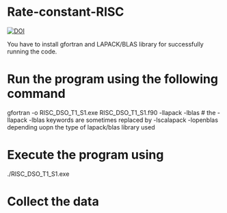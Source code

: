 # Rate-constant-RISC
[![DOI](https://zenodo.org/badge/521151656.svg)](https://zenodo.org/badge/latestdoi/521151656)

You have to install gfortran and LAPACK/BLAS library for successfully running the code.

# Run the program using the following command

gfortran -o RISC_DSO_T1_S1.exe RISC_DSO_T1_S1.f90 -llapack -lblas   # the -llapack -lblas keywords are sometimes replaced by -lscalapack -lopenblas depending uopn the type of lapack/blas library used

# Execute the program using

./RISC_DSO_T1_S1.exe

# Collect the data
